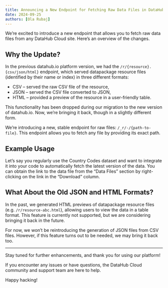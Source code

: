 ```yaml
---
title: Announcing a New Endpoint for Fetching Raw Data Files in DataHub Cloud Sites
date: 2024-09-25
authors: [Ola Rubaj]
---
```


We’re excited to introduce a new endpoint that allows you to fetch raw data files from any DataHub Cloud site. Here’s an overview of the changes.

## Why the Update?

In the previous datahub.io platform version, we had the `/r/{resource}.{csv/json/html}` endpoint, which served datapackage resource files (identified by their name or index) in three different formats:

- CSV – served the raw CSV file of the resource,
- JSON – served the CSV file converted to JSON,
- HTML – provided a preview of the resource in a user-friendly table.

This functionality has been dropped during our migration to the new version of datahub.io. Now, we’re bringing it back, though in a slightly different form.

We’re introducing a new, stable endpoint for raw files: `/_r/-/{path-to-file}`. This endpoint allows you to fetch any file by providing its exact path.

## Example Usage

Let’s say you regularly use the Country Codes dataset and want to integrate it into your code to automatically fetch the latest version of the data. You can obtain the link to the data file from the “Data Files” section by right-clicking on the link in the “Download” column.

## What About the Old JSON and HTML Formats?

In the past, we generated HTML previews of datapackage resource files (e.g. `/r/resource-abc.html`), allowing users to view the data in a table format. This feature is currently not supported, but we are considering bringing it back in the future.

For now, we won’t be reintroducing the generation of JSON files from CSV files. However, if this feature turns out to be needed, we may bring it back too.

---

Stay tuned for further enhancements, and thank you for using our platform!

If you encounter any issues or have questions, the DataHub Cloud community and support team are here to help.

Happy hacking!
